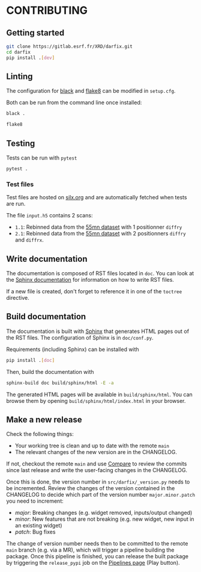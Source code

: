 # CONTRIBUTING

## Getting started

```bash
git clone https://gitlab.esrf.fr/XRD/darfix.git
cd darfix
pip install .[dev]
```

## Linting

The configuration for [black](https://black.readthedocs.io/en/stable/) and [flake8](https://flake8.pycqa.org/en/latest/index.html) can be modified in `setup.cfg`.

Both can be run from the command line once installed:

```bash
black .
```

```bash
flake8
```

## Testing

Tests can be run with `pytest`

```bash
pytest .
```

### Test files

Test files are hosted on [silx.org](http://www.silx.org/pub/darfix/) and are automatically fetched when tests are run.

The file `input.h5` contains 2 scans:

- `1.1`: Rebinned data from the [55mn dataset](https://xrd.gitlab-pages.esrf.fr/darfix/development/index.html#test-datasets) with 1 positionner `diffry`
- `2.1`: Rebinned data from the [55mn dataset](https://xrd.gitlab-pages.esrf.fr/darfix/development/index.html#test-datasets) with 2 positionners `diffry` and `diffrx`.

## Write documentation

The documentation is composed of RST files located in `doc`. You can look at the [Sphinx documentation](https://www.sphinx-doc.org/en/master/usage/restructuredtext/basics.html) for information on how to write RST files.

If a new file is created, don't forget to reference it in one of the `toctree` directive.

## Build documentation

The documentation is built with [Sphinx](https://www.sphinx-doc.org/en/master/) that generates HTML pages out of the RST files. The configuration of Sphinx is in `doc/conf.py`.

Requirements (including Sphinx) can be installed with

```bash
pip install .[doc]
```

Then, build the documentation with

```bash
sphinx-build doc build/sphinx/html -E -a
```

The generated HTML pages will be available in `build/sphinx/html`. You can browse them by opening `build/sphinx/html/index.html` in your browser.

## Make a new release

Check the following things:

- Your working tree is clean and up to date with the remote `main`
- The relevant changes of the new version are in the CHANGELOG.

If not, checkout the remote `main` and use [Compare](https://gitlab.esrf.fr/XRD/darfix/-/compare) to review the commits since last release and write the user-facing changes in the CHANGELOG.

Once this is done, the version number in `src/darfix/_version.py` needs to be incremented. Review the changes of the version contained in the CHANGELOG to decide which part of the version number `major.minor.patch` you need to increment:

- _major_: Breaking changes (e.g. widget removed, inputs/output changed)
- _minor_: New features that are not breaking (e.g. new widget, new input in an existing widget)
- _patch_: Bug fixes

The change of version number needs then to be committed to the remote `main` branch (e.g. via a MR), which will trigger a pipeline building the package. Once this pipeline is finished, you can release the built package by triggering the `release_pypi` job on the [Pipelines page](https://gitlab.esrf.fr/XRD/darfix/-/pipelines) (Play button).
